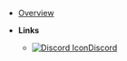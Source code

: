 - [Overview](course-welcome)

- **Links**
  - [![Discord Icon](https://icongr.am/simple/discord.svg?size=16&color=808080)Discord](https://discord.gg/Ga3A3csy)